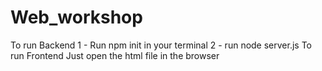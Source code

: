 # Web_workshop

To run Backend
      1 - Run npm init in your terminal
      2 - run node server.js
To run Frontend
      Just open the html file in the browser
